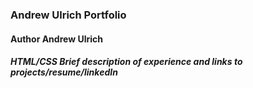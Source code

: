 

### **Andrew Ulrich Portfolio**  

#### **Author** **Andrew Ulrich**

##### HTML/CSS Brief description of experience and links to projects/resume/linkedIn

